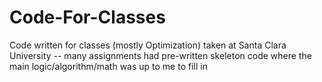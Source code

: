 # Code-For-Classes
Code written for classes (mostly Optimization) taken at Santa Clara University -- many assignments had pre-written skeleton code where the main logic/algorithm/math was up to me to fill in
